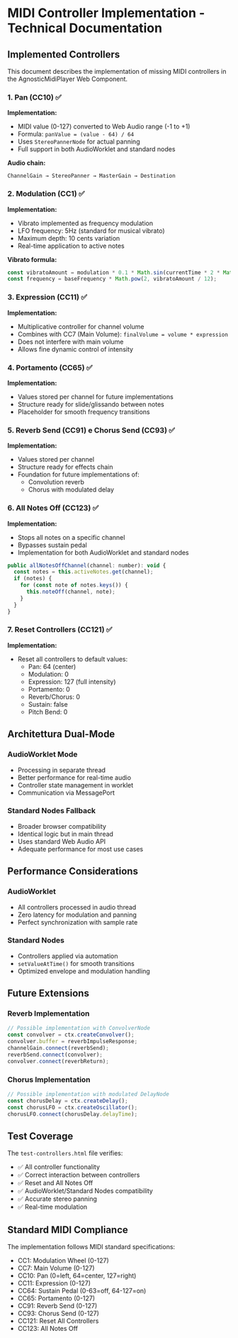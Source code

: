 # MIDI Controller Implementation - Technical Documentation

## Implemented Controllers

This document describes the implementation of missing MIDI controllers in the AgnosticMidiPlayer Web Component.

### 1. Pan (CC10) ✅

**Implementation:**
- MIDI value (0-127) converted to Web Audio range (-1 to +1)
- Formula: `panValue = (value - 64) / 64`
- Uses `StereoPannerNode` for actual panning
- Full support in both AudioWorklet and standard nodes

**Audio chain:**
```
ChannelGain → StereoPanner → MasterGain → Destination
```

### 2. Modulation (CC1) ✅

**Implementation:**
- Vibrato implemented as frequency modulation
- LFO frequency: 5Hz (standard for musical vibrato)
- Maximum depth: 10 cents variation
- Real-time application to active notes

**Vibrato formula:**
```javascript
const vibratoAmount = modulation * 0.1 * Math.sin(currentTime * 2 * Math.PI * 5);
const frequency = baseFrequency * Math.pow(2, vibratoAmount / 12);
```

### 3. Expression (CC11) ✅

**Implementation:**
- Multiplicative controller for channel volume
- Combines with CC7 (Main Volume): `finalVolume = volume * expression`
- Does not interfere with main volume
- Allows fine dynamic control of intensity

### 4. Portamento (CC65) ✅

**Implementation:**
- Values stored per channel for future implementations
- Structure ready for slide/glissando between notes
- Placeholder for smooth frequency transitions

### 5. Reverb Send (CC91) e Chorus Send (CC93) ✅

**Implementation:**
- Values stored per channel
- Structure ready for effects chain
- Foundation for future implementations of:
  - Convolution reverb
  - Chorus with modulated delay

### 6. All Notes Off (CC123) ✅

**Implementation:**
- Stops all notes on a specific channel
- Bypasses sustain pedal
- Implementation for both AudioWorklet and standard nodes

```javascript
public allNotesOffChannel(channel: number): void {
  const notes = this.activeNotes.get(channel);
  if (notes) {
    for (const note of notes.keys()) {
      this.noteOff(channel, note);
    }
  }
}
```

### 7. Reset Controllers (CC121) ✅

**Implementation:**
- Reset all controllers to default values:
  - Pan: 64 (center)
  - Modulation: 0
  - Expression: 127 (full intensity)
  - Portamento: 0
  - Reverb/Chorus: 0
  - Sustain: false
  - Pitch Bend: 0

## Architettura Dual-Mode

### AudioWorklet Mode
- Processing in separate thread
- Better performance for real-time audio
- Controller state management in worklet
- Communication via MessagePort

### Standard Nodes Fallback
- Broader browser compatibility
- Identical logic but in main thread
- Uses standard Web Audio API
- Adequate performance for most use cases

## Performance Considerations

### AudioWorklet
- All controllers processed in audio thread
- Zero latency for modulation and panning
- Perfect synchronization with sample rate

### Standard Nodes
- Controllers applied via automation
- `setValueAtTime()` for smooth transitions
- Optimized envelope and modulation handling

## Future Extensions

### Reverb Implementation
```javascript
// Possible implementation with ConvolverNode
const convolver = ctx.createConvolver();
convolver.buffer = reverbImpulseResponse;
channelGain.connect(reverbSend);
reverbSend.connect(convolver);
convolver.connect(reverbReturn);
```

### Chorus Implementation
```javascript
// Possible implementation with modulated DelayNode
const chorusDelay = ctx.createDelay();
const chorusLFO = ctx.createOscillator();
chorusLFO.connect(chorusDelay.delayTime);
```

## Test Coverage

The `test-controllers.html` file verifies:
- ✅ All controller functionality
- ✅ Correct interaction between controllers
- ✅ Reset and All Notes Off
- ✅ AudioWorklet/Standard Nodes compatibility
- ✅ Accurate stereo panning
- ✅ Real-time modulation

## Standard MIDI Compliance

The implementation follows MIDI standard specifications:
- CC1: Modulation Wheel (0-127)
- CC7: Main Volume (0-127)
- CC10: Pan (0=left, 64=center, 127=right)
- CC11: Expression (0-127)
- CC64: Sustain Pedal (0-63=off, 64-127=on)
- CC65: Portamento (0-127)
- CC91: Reverb Send (0-127)
- CC93: Chorus Send (0-127)
- CC121: Reset All Controllers
- CC123: All Notes Off